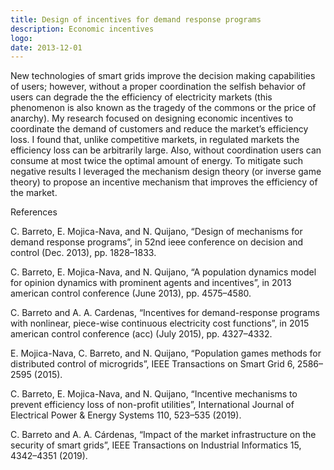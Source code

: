 ```yaml
---
title: Design of incentives for demand response programs
description: Economic incentives
logo: 
date: 2013-12-01
---
```


New technologies of smart grids improve the decision making capabilities of users; however,
without a proper coordination the selfish behavior of users can degrade the the efficiency of
electricity markets (this phenomenon is also known as the tragedy of the commons or the
price of anarchy). My research focused on designing economic incentives to coordinate the
demand of customers and reduce the market’s efficiency loss. I found that, unlike competitive
markets, in regulated markets the efficiency loss can be arbitrarily large. Also, without
coordination users can consume at most twice the optimal amount of energy. To mitigate
such negative results I leveraged the mechanism design theory (or inverse game theory) to
propose an incentive mechanism that improves the efficiency of the market.

References

C. Barreto, E. Mojica-Nava, and N. Quijano, “Design of mechanisms for demand response
programs”, in 52nd ieee conference on decision and control (Dec. 2013), pp. 1828–1833.


C. Barreto, E. Mojica-Nava, and N. Quijano, “A population dynamics model for opinion
dynamics with prominent agents and incentives”, in 2013 american control conference (June
2013), pp. 4575–4580.


C. Barreto and A. A. Cardenas, “Incentives for demand-response programs with nonlinear,
piece-wise continuous electricity cost functions”, in 2015 american control conference (acc)
(July 2015), pp. 4327–4332.


E. Mojica-Nava, C. Barreto, and N. Quijano, “Population games methods for distributed
control of microgrids”, IEEE Transactions on Smart Grid 6, 2586–2595 (2015).


C. Barreto, E. Mojica-Nava, and N. Quijano, “Incentive mechanisms to prevent efficiency
loss of non-profit utilities”, International Journal of Electrical Power & Energy Systems
110, 523–535 (2019).


C. Barreto and A. A. Cárdenas, “Impact of the market infrastructure on the security of
smart grids”, IEEE Transactions on Industrial Informatics 15, 4342–4351 (2019).
